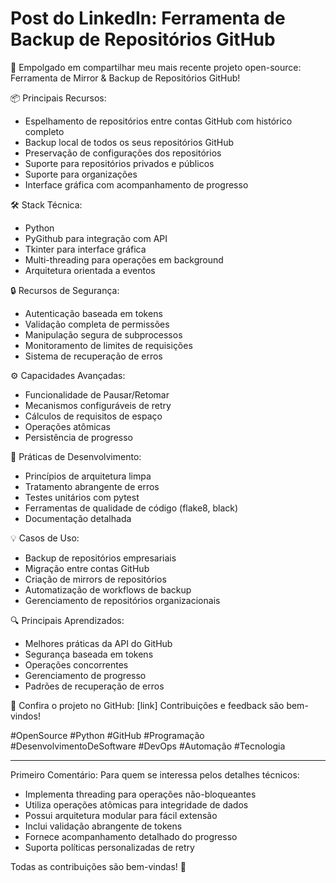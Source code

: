 # Post do LinkedIn: Ferramenta de Backup de Repositórios GitHub

🚀 Empolgado em compartilhar meu mais recente projeto open-source: Ferramenta de Mirror & Backup de Repositórios GitHub!

📦 Principais Recursos:
- Espelhamento de repositórios entre contas GitHub com histórico completo
- Backup local de todos os seus repositórios GitHub
- Preservação de configurações dos repositórios
- Suporte para repositórios privados e públicos
- Suporte para organizações
- Interface gráfica com acompanhamento de progresso

🛠️ Stack Técnica:
- Python
- PyGithub para integração com API
- Tkinter para interface gráfica
- Multi-threading para operações em background
- Arquitetura orientada a eventos

🔒 Recursos de Segurança:
- Autenticação baseada em tokens
- Validação completa de permissões
- Manipulação segura de subprocessos
- Monitoramento de limites de requisições
- Sistema de recuperação de erros

⚙️ Capacidades Avançadas:
- Funcionalidade de Pausar/Retomar
- Mecanismos configuráveis de retry
- Cálculos de requisitos de espaço
- Operações atômicas
- Persistência de progresso

🧪 Práticas de Desenvolvimento:
- Princípios de arquitetura limpa
- Tratamento abrangente de erros
- Testes unitários com pytest
- Ferramentas de qualidade de código (flake8, black)
- Documentação detalhada

💡 Casos de Uso:
- Backup de repositórios empresariais
- Migração entre contas GitHub
- Criação de mirrors de repositórios
- Automatização de workflows de backup
- Gerenciamento de repositórios organizacionais

🔍 Principais Aprendizados:
- Melhores práticas da API do GitHub
- Segurança baseada em tokens
- Operações concorrentes
- Gerenciamento de progresso
- Padrões de recuperação de erros

🌟 Confira o projeto no GitHub: [link]
Contribuições e feedback são bem-vindos!

#OpenSource #Python #GitHub #Programação #DesenvolvimentoDeSoftware #DevOps #Automação #Tecnologia

---

Primeiro Comentário:
Para quem se interessa pelos detalhes técnicos:
- Implementa threading para operações não-bloqueantes
- Utiliza operações atômicas para integridade de dados
- Possui arquitetura modular para fácil extensão
- Inclui validação abrangente de tokens
- Fornece acompanhamento detalhado do progresso
- Suporta políticas personalizadas de retry

Todas as contribuições são bem-vindas! 🙌